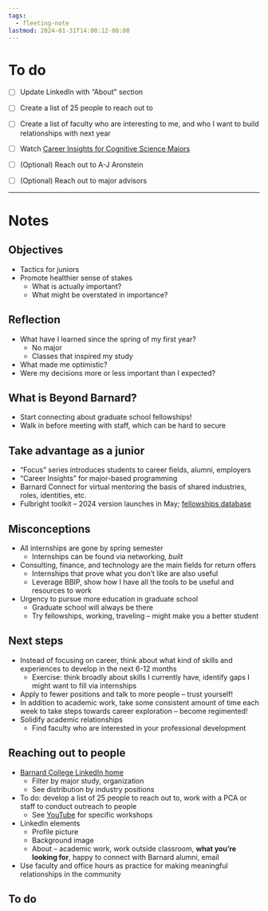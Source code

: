 ```yaml
---
tags:
  - fleeting-note
lastmod: 2024-01-31T14:00:12-08:00
---
```

# To do

- [ ] Update LinkedIn with “About” section
- [ ] Create a list of 25 people to reach out to
- [ ] Create a list of faculty who are interesting to me, and who I want to build relationships with next year
- [ ] Watch [Career Insights for Cognitive Science Majors](https://www.youtube.com/watch?v=wLcuHLyLWtU)
- [ ] (Optional) Reach out to A-J Aronstein
- [ ] (Optional) Reach out to major advisors


---
# Notes
## Objectives

- Tactics for juniors
- Promote healthier sense of stakes
	- What is actually important?
	- What might be overstated in importance?

## Reflection

- What have I learned since the spring of my first year?
	- No major
	- Classes that inspired my study
- What made me optimistic?
- Were my decisions more or less important than I expected?

## What is Beyond Barnard?

- Start connecting about graduate school fellowships!
- Walk in before meeting with staff, which can be hard to secure

## Take advantage as a junior

- “Focus” series introduces students to career fields, alumni, employers
- “Career Insights” for major-based programming
- Barnard Connect for virtual mentoring the basis of shared industries, roles, identities, etc.
- Fulbright toolkit – 2024 version launches in May; [fellowships database](https://barnard.edu/beyond-barnard/competitive-fellowships)

## Misconceptions

- All internships are gone by spring semester
	- Internships can be found via networking, *built*
- Consulting, finance, and technology are the main fields for return offers
	- Internships that prove what you don’t like are also useful
	- Leverage BBIP, show how I have all the tools to be useful and resources to work
- Urgency to pursue more education in graduate school
	- Graduate school will always be there
	- Try fellowships, working, traveling – might make you a better student

## Next steps

- Instead of focusing on career, think about what kind of skills and experiences to develop in the next 6-12 months
	- Exercise: think broadly about skills I currently have, identify gaps I might want to fill via internships
- Apply to fewer positions and talk to more people – trust yourself!
- In addition to academic work, take some consistent amount of time each week to take steps towards career exploration – become regimented!
- Solidify academic relationships
	- Find faculty who are interested in your professional development

## Reaching out to people

- [Barnard College LinkedIn home](https://www.linkedin.com/school/barnard-college/people/)
	- Filter by major study, organization
	- See distribution by industry positions
- To do: develop a list of 25 people to reach out to, work with a PCA or staff to conduct outreach to people
	- See [YouTube](https://www.youtube.com/beyondbarnard) for specific workshops
- LinkedIn elements
	- Profile picture
	- Background image
	- About – academic work, work outside classroom, **what you’re looking for**, happy to connect with Barnard alumni, email
- Use faculty and office hours as practice for making meaningful relationships in the community

## To do